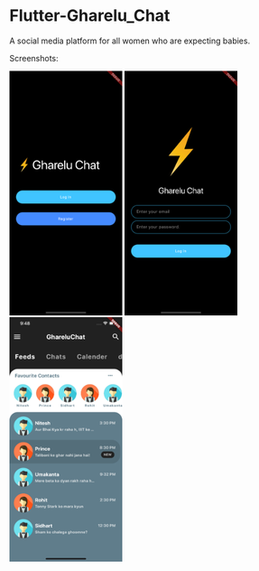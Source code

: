 # Flutter-Gharelu_Chat
A social media platform for all women who are expecting babies.

Screenshots:

<img src="https://github.com/BendingLight/Flutter-Gharelu_Chat/blob/master/screenshots/Gharelu_start.png" width="200">
<img src="https://github.com/BendingLight/Flutter-Gharelu_Chat/blob/master/screenshots/Gharelu_login.png" width="200">
<img src="https://github.com/BendingLight/Flutter-Gharelu_Chat/blob/master/screenshots/Gharelu_home.png" width="200">
